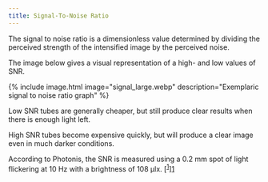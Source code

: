 ```yaml
---
title: Signal-To-Noise Ratio
---
```


The signal to noise ratio is a dimensionless value determined by dividing the perceived strength of the intensified image by the perceived noise.

The image below gives a visual representation of a high- and low values of SNR.

{% include image.html image="signal_large.webp" description="Exemplaric signal to noise ratio graph" %}

Low SNR tubes are generally cheaper, but still produce clear results when there is enough light left.

High SNR tubes become expensive quickly, but will produce a clear image even in much darker conditions.

According to Photonis, the SNR is measured using a 0.2 mm spot of light flickering at 10 Hz with a brightness of 108 µlx. [<sup>[1](4.6.11)</sup>][1]

[1]: https://drive.google.com/file/d/1AVyxBbefFo_3oL5uleMdIk21kWuWc272/view?usp=sharing